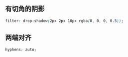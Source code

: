 ## 有切角的阴影
```css
filter: drop-shadow(2px 2px 10px rgba(0, 0, 0, 0.5));
```
## 两端对齐
```css
hyphens: auto;
```